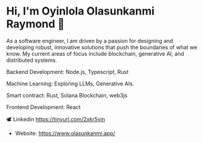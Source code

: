 # Hi, I'm Oyinlola Olasunkanmi Raymond 👋

As a software engineer, I am driven by a passion for designing and developing robust, innovative solutions that push the boundaries of what we know. My current areas of focus include blockchain, generative AI, and distributed systems.

Backend Development: Node.js, Typescript, Rust

Machine Learning: Exploring LLMs, Generative AIs.

Smart contract: Rust, Solana Blockchain, web3js

Frontend Development: React


🕊️ Linkedin https://tinyurl.com/2xkr5yjn
- Website: https://www.olasunkanmi.app/

<!---
olasunkanmi-SE/olasunkanmi-SE is a ✨ special ✨ repository because its `README.md` (this file) appears on your GitHub profile.
You can click the Preview link to take a look at your changes.
--->

